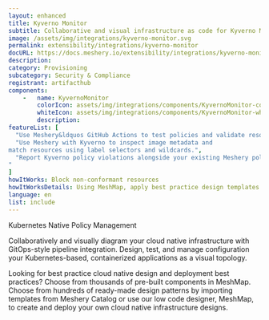 ```yaml
---
layout: enhanced
title: Kyverno Monitor
subtitle: Collaborative and visual infrastructure as code for Kyverno Monitor
image: /assets/img/integrations/kyverno-monitor.svg
permalink: extensibility/integrations/kyverno-monitor
docURL: https://docs.meshery.io/extensibility/integrations/kyverno-monitor
description: 
category: Provisioning
subcategory: Security & Compliance
registrant: artifacthub
components: 
	-	name: KyvernoMonitor
		colorIcon: assets/img/integrations/components/KyvernoMonitor-color.svg
		whiteIcon: assets/img/integrations/components/KyvernoMonitor-white.svg
		description: 
featureList: [
  "Use Meshery&ldquos GitHub Actions to test policies and validate resources without need for the Kyverno CLI.",
  "Use Meshery with Kyverno to inspect image metadata and 
match resources using label selectors and wildcards.",
  "Report Kyverno policy violations alongside your existing Meshery policy reports.
"
]
howItWorks: Block non-conformant resources
howItWorksDetails: Using MeshMap, apply best practice design templates for admission control over non-conformant resources.
language: en
list: include
---
```

<p>
Kubernetes Native Policy Management
</p>
<p>
    Collaboratively and visually diagram your cloud native infrastructure with GitOps-style pipeline integration. Design, test, and manage configuration your Kubernetes-based, containerized applications as a visual topology.
</p>
<p>
    Looking for best practice cloud native design and deployment best practices? Choose from thousands of pre-built components in MeshMap. Choose from hundreds of ready-made design patterns by importing templates from Meshery Catalog or use our low code designer, MeshMap, to create and deploy your own cloud native infrastructure designs.
</p>
